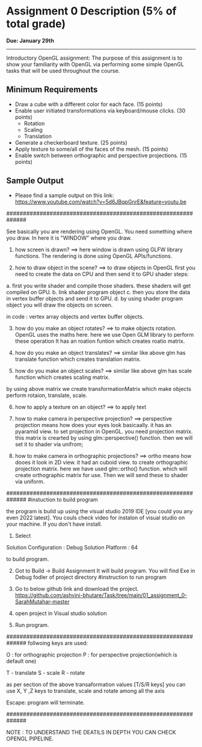 
# Assignment 0 Description (5% of total grade)

**Due: January 29th**

----------------------------------

Introductory OpenGL assignment: The purpose of this assignment is to show your familiarity with OpenGL via performing some simple OpenGL tasks that will be used throughout the course.

## Minimum Requirements
* Draw a cube with a different color for each face. (15 points)
* Enable user initiated transformations via keyboard/mouse clicks. (30 points)
  * Rotation 
  * Scaling 
  * Translation
* Generate a checkerboard texture. (25 points)
* Apply texture to some/all of the faces of the mesh. (15 points)
* Enable switch between orthographic and perspective projections. (15 points)

## Sample Output
* Please find a sample output on this link: https://www.youtube.com/watch?v=5d6JBqpGnrE&feature=youtu.be


##############################################################

See basically you are rendering using OpenGL. You need something where you draw. 
In here it is "WINDOW" where you draw.

1. how screen is drawn?
==> here window is drawn using GLFW library functions. The rendering is done using OpenGL APIs/functions.

2. how to draw object in the scene?
==> to draw objects in OpenGL first you need to create the data on CPU and then send it to GPU shader
steps:

a. first you write shader and compile those shaders. these shaders will get compiled on GPU.
b. link shader program object
c. then you store the data in vertex buffer objects and send it to GPU.
d. by using shader program object you will draw the objects on screen.

in code : vertex array objects and vertex buffer objects.

3. how do you make an object rotates?
==> to make objects rotation. OpenGL uses the maths here. here we use Open GLM library to perform these operation
It has an roation funtion which creates roatio matrix.

4. how do you make an object translates?
==> similar like above glm has translate function which creates translation matrix.

5. how do you make an object scales?
==> similar like above glm has scale function which creates scaling matrix.

by using above matrix we create transformationMatrix which make objects perform rotaion, translate, scale.


6. how to apply a texture on an object?
==> to apply text

7. how to make camera in perspective projection?
==> perspective projection means how does your eyes look basicaally. it has an pyaramid view. to set projection in OpenGL. you need projection matrix.
this matrix is crearted by using glm::perspective() function. then we will set it to shader via unifrom;

8. how to make camera in orthographic projections?
==> ortho means how dooes it look in 2D view. it had an cuboid view.
to create orthographic projection matrix. here we have used glm::ortho() function. which will create orthographic matrix for use.
Then we will send these to shader via uniform.

##############################################################
#instuction to build program

the program is build up using the visual studio 2019 IDE [you could you any even 2022 latest].
You couls check video for instalon of visual studio on your machine. If you don't have install.

1. Select 

Solution Configuration : Debug
Solution Platform : 64 

to build program.

2. Got to Build -> Build Assignment It will build program. You will find Exe in Debug fodler of project directory
#instruction to run program 

1. Go to below github link and download the project.
https://github.com/ashvini-bhutare/Task/tree/main/01_assignment_0-SarahMutahar-master

2. open project in Visual studio solution
3. Run program.

##############################################################
follwoing keys are used:

O : for orthographic projection
P : for perspective projection(which is default one)

T - translate
S - scale
R - rotate

as per section of the above transaformation values [T/S/R keys]
you can use X, Y ,Z keys to translate, scale and rotate among all the axis

Escape: program will terminate.

##############################################################

NOTE : TO UNDERSTAND THE DEATILS IN DEPTH YOU CAN CHECK OPENGL PIPELINE.

